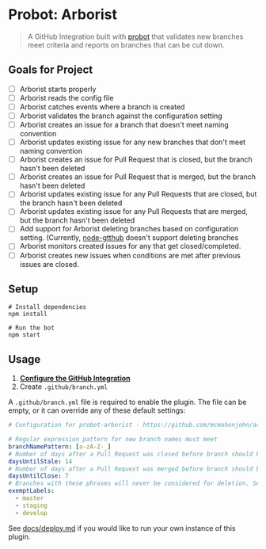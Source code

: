 # Probot: Arborist

> A GitHub Integration built with [probot](https://github.com/probot/probot) that validates new branches meet criteria and reports on branches that can be cut down.

## Goals for Project

- [ ] Arborist starts properly
- [ ] Arborist reads the config file
- [ ] Arborist catches events where a branch is created
- [ ] Arborist validates the branch against the configuration setting
- [ ] Arborist creates an issue for a branch that doesn't meet naming convention
- [ ] Arborist updates existing issue for any new branches that don't meet naming convention
- [ ] Arborist creates an issue for Pull Request that is closed, but the branch hasn't been deleted
- [ ] Arborist creates an issue for Pull Request that is merged, but the branch hasn't been deleted
- [ ] Arborist updates existing issue for any Pull Requests that are closed, but the branch hasn't been deleted
- [ ] Arborist updates existing issue for any Pull Requests that are merged, but the branch hasn't been deleted
- [ ] Add support for Arborist deleting branches based on configuration setting. (Currently, [node-gtthub](https://mikedeboer.github.io/node-github/) doesn't support deleting branches
- [ ] Arborist monitors created issues for any that get closed/completed.
- [ ] Arborist creates new issues when conditions are met after previous issues are closed.

## Setup

```
# Install dependencies
npm install

# Run the bot
npm start
```

## Usage

1. **[Configure the GitHub Integration](https://github.com/integration/probot-arborist)**
2. Create `.github/branch.yml`

A `.github/branch.yml` file is required to enable the plugin. The file can be empty, or it can override any of these default settings:

```yml
# Configuration for probot-arborist - https://github.com/mcmahonjohn/arborist

# Regular expression pattern for new branch names must meet
branchNamePattern: [a-zA-Z-_]
# Number of days after a Pull Request was closed before branch should be deleted
daysUntilStale: 14
# Number of days after a Pull Request was merged before branch should be deleted
daysUntilClose: 7
# Branches with these phrases will never be considered for deletion. Set to `[]` to disable
exemptLabels:
  - master
  - staging
  - develop
```

See [docs/deploy.md](docs/deploy.md) if you would like to run your own instance of this plugin.
